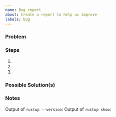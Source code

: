 ```yaml
---
name: Bug report
about: Create a report to help us improve
labels: bug
---
```


<!-- Thanks for filing a 🐛 bug report 😄! -->

### Problem
<!-- A clear and concise description of what the bug is. -->
<!-- including what currently happens and what you expected to happen. -->

### Steps
<!-- The steps to reproduce the bug. -->
1.
2.
3.

### Possible Solution(s)
<!-- Not obligatory, but suggest a fix/reason for the bug, -->
<!-- or ideas how to implement the addition or change -->

### Notes

Output of `rustup --version`:
Output of `rustup show`:
